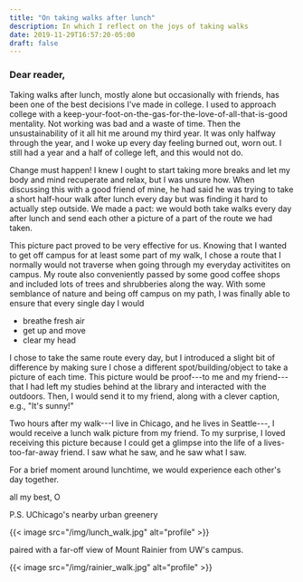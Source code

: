 ```yaml
---
title: "On taking walks after lunch"
description: In which I reflect on the joys of taking walks
date: 2019-11-29T16:57:20-05:00
draft: false
---
```


### Dear reader,

Taking walks after lunch, mostly alone but occasionally with friends, has been one of the best decisions I've made in college. I used to approach college with a keep-your-foot-on-the-gas-for-the-love-of-all-that-is-good mentality. Not working was bad and a waste of time. Then the unsustainability of it all hit me around my third year. It was only halfway through the year, and I woke up every day feeling burned out, worn out. I still had a year and a half of college left, and this would not do. 

Change must happen! I knew I ought to start taking more breaks and let my body and mind recuperate and relax, but I was unsure how. When discussing this with a good friend of mine, he had said he was trying to take a short half-hour walk after lunch every day but was finding it hard to actually step outside. We made a pact: we would both take walks every day after lunch and send each other a picture of a part of the route we had taken. 

This picture pact proved to be very effective for us. Knowing that I wanted to get off campus for at least some part of my walk, I chose a route that I normally would not traverse when going through my everyday activitites on campus. My route also conveniently passed by some good coffee shops and included lots of trees and shrubberies along the way. With some semblance of nature and being off campus on my path, I was finally able to ensure that every single day I would 

* breathe fresh air
* get up and move
* clear my head

I chose to take the same route every day, but I introduced a slight bit of difference by making sure I chose a different spot/building/object to take a picture of each time. This picture would be proof---to me and my friend---that I had left my studies behind at the library and interacted with the outdoors. Then, I would send it to my friend, along with a clever caption, e.g., "It's sunny!"

Two hours after my walk---I live in Chicago, and he lives in Seattle---, I would receive a lunch walk picture from my friend. To my surprise, I loved receiving this picture because I could get a glimpse into the life of a lives-too-far-away friend. I saw what he saw, and he saw what I saw. 

For a brief moment around lunchtime, we would experience each other's day together. 

all my best, O

P.S. UChicago's nearby urban greenery 

{{< image src="/img/lunch_walk.jpg" alt="profile" >}}

paired with a far-off view of Mount Rainier from UW's campus. 

{{< image src="/img/rainier_walk.jpg" alt="profile" >}}